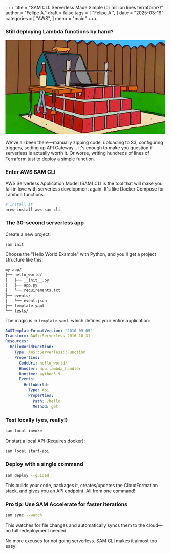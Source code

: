 +++
title = "SAM CLI: Serverless Made Simple (or million lines terraform?)"
author = "Felipe A."
draft = false
tags = [
    "Felipe A.",
]
date = "2025-03-19"
categories = [
    "AWS",
]
menu = "main"
+++

### Still deploying Lambda functions by hand?

![meme](/images/bbq-sim.gif)

We've all been there—manually zipping code, uploading to S3, configuring triggers, setting up API Gateway... it's enough to make you question if serverless is actually worth it. Or worse, writing hundreds of lines of Terraform just to deploy a simple function.

### Enter AWS SAM CLI

AWS Serverless Application Model (SAM) CLI is the tool that will make you fall in love with serverless development again. It's like Docker Compose for Lambda functions.

```bash
# Install it
brew install aws-sam-cli
```

### The 30-second serverless app

Create a new project:

```bash
sam init
```

Choose the "Hello World Example" with Python, and you'll get a project structure like this:

```
my-app/
├── hello_world/
│   ├── __init__.py
│   ├── app.py
│   └── requirements.txt
├── events/
│   └── event.json
├── template.yaml
└── tests/
```

The magic is in `template.yaml`, which defines your entire application:

```yaml
AWSTemplateFormatVersion: '2010-09-09'
Transform: AWS::Serverless-2016-10-31
Resources:
  HelloWorldFunction:
    Type: AWS::Serverless::Function
    Properties:
      CodeUri: hello_world/
      Handler: app.lambda_handler
      Runtime: python3.9
      Events:
        HelloWorld:
          Type: Api
          Properties:
            Path: /hello
            Method: get
```

### Test locally (yes, really!)

```bash
sam local invoke
```

Or start a local API (Requires docker):

```bash
sam local start-api
```

### Deploy with a single command

```bash
sam deploy --guided
```

This builds your code, packages it, creates/updates the CloudFormation stack, and gives you an API endpoint. All from one command!

### Pro tip: Use SAM Accelerate for faster iterations

```bash
sam sync --watch
```

This watches for file changes and automatically syncs them to the cloud—no full redeployment needed.

No more excuses for not going serverless. SAM CLI makes it almost too easy!